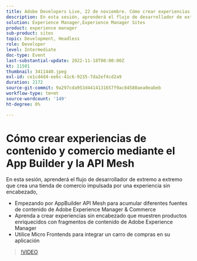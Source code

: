 ```yaml
---
title: Adobe Developers Live, 22 de noviembre. Cómo crear experiencias de contenido y comercio mediante App Builder y API Mesh
description: En esta sesión, aprenderá el flujo de desarrollador de extremo a extremo para crear una tienda de comercio impulsada por experiencias sin encabezado. Comience con AppBuilder API Mesh para agregar diferentes fuentes de contenido de Adobe Experience Manager y Commerce Aprenda a crear experiencias sin encabezado para mostrar productos enriquecidos con fragmentos de contenido de Adobe Experience Manager Utilice Micro Frontends para integrar un carro de compras en su aplicación
solution: Experience Manager,Experience Manager Sites
product: experience manager
sub-product: sites
topic: Development, Headless
role: Developer
level: Intermediate
doc-type: Event
last-substantial-update: 2022-11-18T00:00:00Z
kt: 11501
thumbnail: 3411440.jpeg
exl-id: ce1cd4d4-ee6c-41c6-9235-7da2ef4cd2a9
duration: 2172
source-git-commit: 9a297cda953d4414131657f9ac84580aea0eabeb
workflow-type: tm+mt
source-wordcount: '149'
ht-degree: 0%

---
```


# Cómo crear experiencias de contenido y comercio mediante el App Builder y la API Mesh

En esta sesión, aprenderá el flujo de desarrollador de extremo a extremo que crea una tienda de comercio impulsada por una experiencia sin encabezado,

* Empezando por AppBuilder API Mesh para acumular diferentes fuentes de contenido de Adobe Experience Manager &amp; Commerce
* Aprenda a crear experiencias sin encabezado que muestren productos enriquecidos con fragmentos de contenido de Adobe Experience Manager
* Utilice Micro Frontends para integrar un carro de compras en su aplicación

>[!VIDEO](https://video.tv.adobe.com/v/3411440/?quality=12&learn=on)
